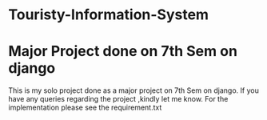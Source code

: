 # Touristy-Information-System

# Major Project done on 7th Sem on django
This is my solo project done as a major project on 7th Sem on django. If you have any queries regarding the project ,kindly let me know.
For the implementation please see the requirement.txt

